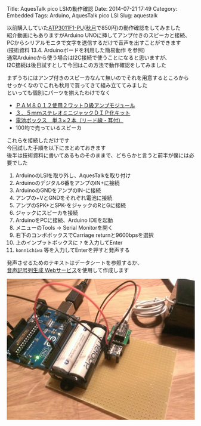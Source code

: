 Title: AquesTalk pico LSIの動作確認
Date: 2014-07-21 17:49
Category: Embedded
Tags: Arduino, AquesTalk pico LSI
Slug: aquestalk

以前購入していた[ATP3011F1-PU](http://www.a-quest.com/products/aquestalkpicolsi.html)([秋月](http://akizukidenshi.com/catalog/g/gI-06220/)で850円)の動作確認をしてみました  
紹介動画にもありますがArduino UNOに挿してアンプ付きのスピーカと接続、  
PCからシリアルモニタで文字を送信するだけで音声を出すことができます  
(技術資料 13.4. Arduinoボードを利用した簡易動作 を参照)  
通常Arduinoから使う場合はI2C接続で使うことになると思いますが、  
I2C接続は後日試すとして今回はこの方法で動作確認をしてみました

まずうちにはアンプ付きのスピーカなんて無いのでそれを用意するところから  
せっかくなのでこれも秋月で買ってきて組み立ててみました  
といっても個別にパーツを揃えたわけでなく

* [ＰＡＭ８０１２使用２ワットＤ級アンプモジュール](http://akizukidenshi.com/catalog/g/gK-08217/)
* [３．５ｍｍステレオミニジャックＤＩＰ化キット](http://akizukidenshi.com/catalog/g/gK-05363/)
* [電池ボックス　単３×２本（リード線・耳付）](http://akizukidenshi.com/catalog/g/gP-02679/)
* 100均で売っているスピーカ

これらを接続しただけです  
今回試した手順を以下にまとめておきます  
後半は技術資料に書いてあるものそのままで、どちらかと言うと前半が僕には必要でした

1. ArduinoのLSIを取り外し、AquesTalkを取り付け
1. Arduinoのデジタル6番をアンプのIN+に接続
1. ArduinoのGNDをアンプのIN-に接続
1. アンプの+VとGNDをそれぞれ電池に接続
1. アンプのSPK+とSPK-をジャックのRとGに接続
1. ジャックにスピーカを接続
1. ArduinoをPCに接続、Arduino IDEを起動
1. メニューのTools -> Serial Monitorを開く
1. 右下のコンボボックスでCarriage returnと9600bpsを選択
1. 上のインプットボックスに `?` を入力してEnter
1. `konnichiwa` 等を入力してEnterを押すと発声する

発声させるためのテキストはデータシートを参照するか、  
[音声記号列生成 Webサービス](http://www.a-quest.com/demo/pico_kanji2roman.html)を使用して作成します

![AquesTalk pico LSI](/static/images/201407/IMAG1027.jpg)
